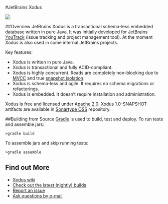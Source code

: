 #JetBrains Xodus

<div>
  <a href="http://teamcity.jetbrains.com/viewType.html?buildTypeId=Xodus_Build&guest=1">
    <img src="http://teamcity.jetbrains.com/app/rest/builds/buildType:(id:Xodus_Build)/statusIcon"/>
  </a>
</div>

##Overview
JetBrains Xodus is a transactional schema-less embedded database written in pure Java. It was initially developed for [JetBrains YouTrack](http://jetbrains.com/youtrack) (issue tracking and project management tool). At the moment Xodus is also used in some internal JetBrains projects.

Key features:
- Xodus is written in pure Java.
- Xodus is transactional and fully ACID-compliant.
- Xodus is highly concurrent. Reads are completely non-blocking due to [MVCC](https://en.wikipedia.org/wiki/Multiversion_concurrency_control) and
true [snapshot isolation](https://en.wikipedia.org/wiki/Snapshot_isolation).
- Xodus is schema-less and agile. It requires no schema migrations or refactorings.
- Xodus is embedded. It doesn’t require installation and administration.

Xodus is free and licensed under [Apache 2.0](http://www.apache.org/licenses/LICENSE-2.0.html). Xodus 1.0-SNAPSHOT artifacts are available in [Sonartype OSS](https://oss.sonatype.org/content/repositories/snapshots/org/jetbrains/xodus) repository.

##Building from Source
[Gradle](http://www.gradle.org) is used to build, test and deploy. To run tests and assemble jars:

    >gradle build

To assemble jars and skip running tests:

    >gradle assemble   

## Find out More
- [Xodus wiki](https://github.com/JetBrains/xodus/wiki)
- [Check out the latest (nightly) builds](https://teamcity.jetbrains.com/viewType.html?buildTypeId=Xodus_Build)
- [Report an issue](http://xodus.myjetbrains.com/youtrack)
- <a href="mailto:xodus-feedback@jetbrains.com">Ask questions by e-mail</a>